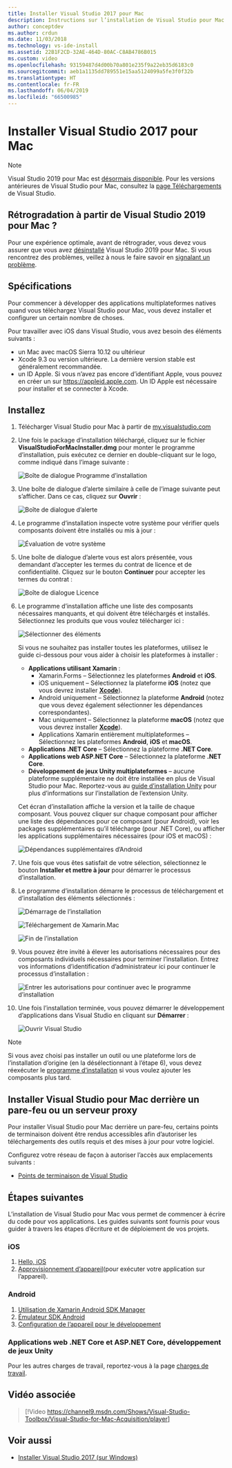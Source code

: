 ```yaml
---
title: Installer Visual Studio 2017 pour Mac
description: Instructions sur l’installation de Visual Studio pour Mac et des composants supplémentaires nécessaires pour le développement multiplateforme.
author: conceptdev
ms.author: crdun
ms.date: 11/03/2018
ms.technology: vs-ide-install
ms.assetid: 22B1F2CD-32AE-464D-80AC-C8AB4786B015
ms.custom: video
ms.openlocfilehash: 93159487d4d00b70a801e235f9a22eb35d6183c0
ms.sourcegitcommit: aeb1a1135dd789551e15aa5124099a5fe3f0f32b
ms.translationtype: HT
ms.contentlocale: fr-FR
ms.lasthandoff: 06/04/2019
ms.locfileid: "66500985"
---
```

# <a name="install-visual-studio-2017-for-mac"></a>Installer Visual Studio 2017 pour Mac

> [!NOTE]
> Visual Studio 2019 pour Mac est [désormais disponible](installation.md?view=vsmac-2019). Pour les versions antérieures de Visual Studio pour Mac, consultez la [page Téléchargements](https://my.visualstudio.com/Downloads?q=Visual%20Studio%202017%20for%20Mac) de Visual Studio.

## <a name="downgrading-from-visual-studio-2019-for-mac"></a>Rétrogradation à partir de Visual Studio 2019 pour Mac ?

Pour une expérience optimale, avant de rétrograder, vous devez vous assurer que vous avez [désinstallé](uninstall.md) Visual Studio 2019 pour Mac. Si vous rencontrez des problèmes, veillez à nous le faire savoir en [signalant un problème](report-a-problem.md).
 
## <a name="requirements"></a>Spécifications

Pour commencer à développer des applications multiplateformes natives quand vous téléchargez Visual Studio pour Mac, vous devez installer et configurer un certain nombre de choses.

Pour travailler avec iOS dans Visual Studio, vous avez besoin des éléments suivants :

- un Mac avec macOS Sierra 10.12 ou ultérieur
- Xcode 9.3 ou version ultérieure. La dernière version stable est généralement recommandée.
- un ID Apple. Si vous n’avez pas encore d’identifiant Apple, vous pouvez en créer un sur https://appleid.apple.com. Un ID Apple est nécessaire pour installer et se connecter à Xcode.

## <a name="install"></a>Installez

1. Télécharger Visual Studio pour Mac à partir de [my.visualstudio.com](https://my.visualstudio.com/Downloads?q=Visual%20Studio%202017%20for%20Mac)

2. Une fois le package d’installation téléchargé, cliquez sur le fichier **VisualStudioForMacInstaller.dmg** pour monter le programme d’installation, puis exécutez ce dernier en double-cliquant sur le logo, comme indiqué dans l’image suivante :

   ![Boîte de dialogue Programme d’installation](media/installer-image1.png)

3. Une boîte de dialogue d’alerte similaire à celle de l’image suivante peut s’afficher. Dans ce cas, cliquez sur **Ouvrir** :

   ![Boîte de dialogue d’alerte](media/installer-image2.png)

4. Le programme d’installation inspecte votre système pour vérifier quels composants doivent être installés ou mis à jour :

   ![Évaluation de votre système](media/installer-image3.png)

5. Une boîte de dialogue d’alerte vous est alors présentée, vous demandant d’accepter les termes du contrat de licence et de confidentialité. Cliquez sur le bouton **Continuer** pour accepter les termes du contrat :

   ![Boîte de dialogue Licence](media/installer-image4.png)

6. Le programme d’installation affiche une liste des composants nécessaires manquants, et qui doivent être téléchargés et installés. Sélectionnez les produits que vous voulez télécharger ici :

   ![Sélectionner des éléments](media/installer-image5.png)

   Si vous ne souhaitez pas installer toutes les plateformes, utilisez le guide ci-dessous pour vous aider à choisir les plateformes à installer :

   * **Applications utilisant Xamarin** :
      - Xamarin.Forms – Sélectionnez les plateformes **Android** et **iOS**.
      - iOS uniquement – Sélectionnez la plateforme **iOS** (notez que vous devrez installer [ **Xcode**](https://developer.apple.com/xcode/)).
      - Android uniquement – Sélectionnez la plateforme **Android** (notez que vous devez également sélectionner les dépendances correspondantes).
      - Mac uniquement – Sélectionnez la plateforme **macOS** (notez que vous devrez installer [ **Xcode**](https://developer.apple.com/xcode/)).
      - Applications Xamarin entièrement multiplateformes – Sélectionnez les plateformes **Android**, **iOS** et **macOS**.
   * **Applications .NET Core** – Sélectionnez la plateforme **.NET Core**.
   * **Applications web ASP.NET Core** – Sélectionnez la plateforme **.NET Core**.
   * **Développement de jeux Unity multiplateformes** – aucune plateforme supplémentaire ne doit être installée en plus de Visual Studio pour Mac. Reportez-vous au [guide d’installation Unity](/visualstudio/mac/setup-vsmac-tools-unity) pour plus d’informations sur l’installation de l’extension Unity.

   Cet écran d’installation affiche la version et la taille de chaque composant. Vous pouvez cliquer sur chaque composant pour afficher une liste des dépendances pour ce composant (pour Android), voir les packages supplémentaires qu’il télécharge (pour .NET Core), ou afficher les applications supplémentaires nécessaires (pour iOS et macOS) :

   ![Dépendances supplémentaires d’Android](media/installer-image6.png)

7. Une fois que vous êtes satisfait de votre sélection, sélectionnez le bouton **Installer et mettre à jour** pour démarrer le processus d’installation.

8. Le programme d’installation démarre le processus de téléchargement et d’installation des éléments sélectionnés :

   ![Démarrage de l’installation](media/installer-image7.png)

   ![Téléchargement de Xamarin.Mac](media/installer-image8.png)

   ![Fin de l’installation](media/installer-image9.png)

9. Vous pouvez être invité à élever les autorisations nécessaires pour des composants individuels nécessaires pour terminer l’installation. Entrez vos informations d’identification d’administrateur ici pour continuer le processus d’installation :

   ![Entrer les autorisations pour continuer avec le programme d’installation](media/installer-image10.png)

10. Une fois l’installation terminée, vous pouvez démarrer le développement d’applications dans Visual Studio en cliquant sur **Démarrer** :

    ![Ouvrir Visual Studio](media/installer-image11.png)

> [!NOTE]
> Si vous avez choisi pas installer un outil ou une plateforme lors de l’installation d’origine (en la désélectionnant à l’étape 6), vous devez réexécuter le [programme d’installation](https://visualstudio.microsoft.com/vs/) si vous voulez ajouter les composants plus tard.

## <a name="install-visual-studio-for-mac-behind-a-firewall-or-proxy-server"></a>Installer Visual Studio pour Mac derrière un pare-feu ou un serveur proxy

Pour installer Visual Studio pour Mac derrière un pare-feu, certains points de terminaison doivent être rendus accessibles afin d’autoriser les téléchargements des outils requis et des mises à jour pour votre logiciel.

Configurez votre réseau de façon à autoriser l’accès aux emplacements suivants :

- [Points de terminaison de Visual Studio](/visualstudio/install/install-visual-studio-behind-a-firewall-or-proxy-server)

## <a name="next-steps"></a>Étapes suivantes

L’installation de Visual Studio pour Mac vous permet de commencer à écrire du code pour vos applications. Les guides suivants sont fournis pour vous guider à travers les étapes d’écriture et de déploiement de vos projets.

### <a name="ios"></a>iOS

1. [Hello, iOS](https://developer.xamarin.com/guides/ios/getting_started/hello,_iOS/)
2. [Approvisionnement d’appareil](https://developer.xamarin.com/guides/ios/getting_started/installation/device_provisioning)(pour exécuter votre application sur l’appareil).

### <a name="android"></a>Android

1. [Utilisation de Xamarin Android SDK Manager](https://developer.xamarin.com/guides/android/getting_started/installation/android-sdk/?ide=xs)
2. [Émulateur SDK Android](https://developer.xamarin.com/guides/android/getting_started/installation/android-emulator/)
4. [Configuration de l’appareil pour le développement](https://developer.xamarin.com/guides/android/getting_started/installation/set_up_device_for_development/)

### <a name="net-core-apps-aspnet-core-web-apps-unity-game-development"></a>Applications web .NET Core et ASP.NET Core, développement de jeux Unity

Pour les autres charges de travail, reportez-vous à la page [charges de travail](/visualstudio/mac/workloads).

## <a name="related-video"></a>Vidéo associée

> [!Video https://channel9.msdn.com/Shows/Visual-Studio-Toolbox/Visual-Studio-for-Mac-Acquisition/player]

## <a name="see-also"></a>Voir aussi

- [Installer Visual Studio 2017 (sur Windows)](/visualstudio/install/install-visual-studio)
